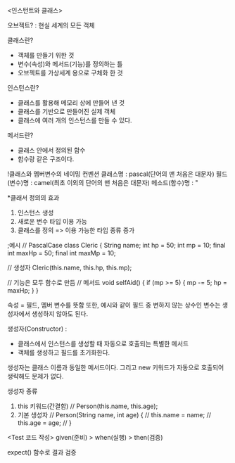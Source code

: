<인스턴트와 클래스>

오브젝트?
: 현실 세계의 모든 객체

클래스란?
- 객체를 만들기 위한 것
- 변수(속성)와 메서드(기능)를 정의하는 틀
- 오브젝트를 가상세계 용으로 구체화 한 것

인스턴스란?
- 클래스를 활용해 메모리 상에 만들어 낸 것
- 클래스를 기반으로 만들어진 실제 객체
- 클래스에 여러 개의 인스턴스를 만들 수 있다.

메서드란?
- 클래스 안에서 정의된 함수
- 함수랑 같은 구조이다.

!클래스와 멤버변수의 네이밍 컨벤션
클래스명 : pascal(단어의 맨 처음은 대문자)
필드(변수)명 : camel(최초 이외의 단어의 맨 처음은 대문자)
메소드(함수)명 : "

*클래서 정의의 효과
1. 인스턴스 생성
2. 새로운 변수 타입 이용 가능
3. 클래스를 정의 => 이용 가능한 타입 종류 증가

;예시
// PascalCase
class Cleric {
    String name;
    int hp = 50;
    int mp = 10;
    final int maxHp = 50;
    final int maxMp = 10;

// 생성자
    Cleric(this.name, this.hp, this.mp);

// 기능은 모두 함수로 만듬
// 메서드
    void selfAid() {
        if (mp >= 5) {
        mp -= 5;
        hp = maxHp;
    }
}

속성 = 필드, 멤버 변수를 뜻함
또한, 예시와 같이 필드 중 변하지 않는 상수인 변수는 생성자에서 생성하지 않아도 된다.


생성자(Constructor) :
- 클래스에서 인스턴스를 생성할 때 자동으로 호출되는 특별한 메서드
- 객체를 생성하고 필드를 초기화한다.

생성자는 클래스 이름과 동일한 메서드이다.
그리고 new 키워드가 자동으로 호출되어 생략해도 문제가 없다.

생성자 종류
1. this 키워드(간결함)    //   Person(this.name, this.age);
2. 기본 생성자
// Person(String name, int age) {
// this.name = name; 
// this.age = age; 
// }

<Test 코드 작성>
given(준비) > when(실행) > then(검증)

expect() 함수로 결과 검증